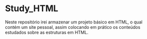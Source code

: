 # Study_HTML

Neste repositório irei armazenar um projeto básico em HTML, o qual contém um site pessoal, assim colocando em prático os conteúdos estudados sobre as estruturas em HTML.